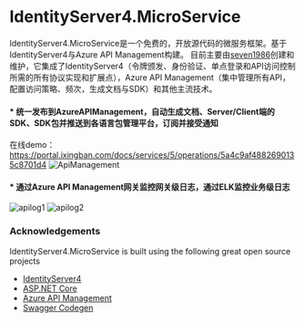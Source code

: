 # IdentityServer4.MicroService

IdentityServer4.MicroService是一个免费的，开放源代码的微服务框架。基于IdentityServer4与Azure API Management构建。 目前主要由[seven1986](https://github.com/seven1986)创建和维护，它集成了IdentityServer4（令牌颁发、身份验证、单点登录和API访问控制所需的所有协议实现和扩展点），Azure API Management（集中管理所有API，配置访问策略、频次，生成文档与SDK）和其他主流技术。 


#### * 统一发布到AzureAPIManagement，自动生成文档、Server/Client端的SDK、SDK包并推送到各语言包管理平台，订阅并接受通知
在线demo：https://portal.ixingban.com/docs/services/5/operations/5a4c9af4882690135c8701d4
![ApiManagement](https://jixiucampaignstaging.blob.core.chinacloudapi.cn/adminportal/apim.png)
#### * 通过Azure API Management网关监控网关级日志，通过ELK监控业务级日志
![apilog1](https://jixiucampaignstaging.blob.core.chinacloudapi.cn/adminportal/apilog1.png)
![apilog2](https://jixiucampaignstaging.blob.core.chinacloudapi.cn/adminportal/apilog2.png)


### Acknowledgements
  IdentityServer4.MicroService is built using the following great open source projects
  
* [IdentityServer4](https://github.com/IdentityServer)
* [ASP.NET Core](https://github.com/aspnet)
* [Azure API Management](https://azure.microsoft.com/zh-cn/services/api-management/)
* [Swagger Codegen](https://github.com/swagger-api/swagger-codegen)


